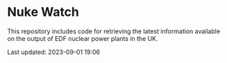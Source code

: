 # Nuke Watch

This repository includes code for retrieving the latest information available on the output of EDF nuclear power plants in the UK.

Last updated: 2023-09-01 19:06